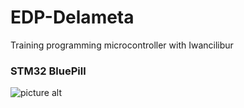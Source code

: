 # EDP-Delameta
Training programming microcontroller with Iwancilibur

### STM32 BluePill
![picture alt](https://stm32duinoforum.com/forum/images/thumb/a/ae/Bluepillpinout-gif/wiki_subdomain/700px-Bluepillpinout.gif)
